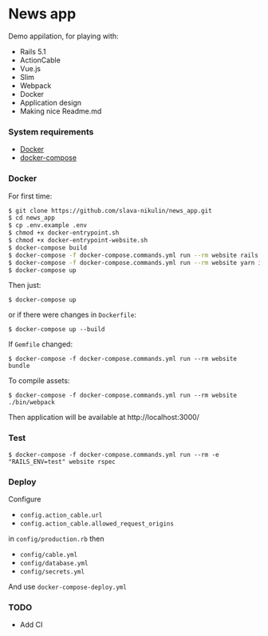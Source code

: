 # News app

Demo appilation, for playing with:

  - Rails 5.1
  - ActionCable
  - <nolink>Vue.js<nolink>
  - Slim
  - Webpack
  - Docker
  - Application design
  - Making nice <nolink>Readme.md<nolink>

### System requirements
* [Docker](https://docs.docker.com/engine/installation/)
* [docker-compose](https://docs.docker.com/compose/install/)
### Docker
For first time:
```sh
$ git clone https://github.com/slava-nikulin/news_app.git
$ cd news_app
$ cp .env.example .env
$ chmod +x docker-entrypoint.sh
$ chmod +x docker-entrypoint-website.sh
$ docker-compose build
$ docker-compose -f docker-compose.commands.yml run --rm website rails db:create db:migrate db:test:prepare
$ docker-compose -f docker-compose.commands.yml run --rm website yarn install
$ docker-compose up
```
Then just:
```
$ docker-compose up
```
or if there were changes in `Dockerfile`:
```
$ docker-compose up --build
```
If `Gemfile` changed:
```
$ docker-compose -f docker-compose.commands.yml run --rm website bundle
```
To compile assets:
```
$ docker-compose -f docker-compose.commands.yml run --rm website ./bin/webpack
```
Then application will be available at http://localhost:3000/
### Test
```
$ docker-compose -f docker-compose.commands.yml run --rm -e "RAILS_ENV=test" website rspec
```
### Deploy
Configure
* `config.action_cable.url`
* `config.action_cable.allowed_request_origins`

in `config/production.rb`
then
* `config/cable.yml`
* `config/database.yml`
* `config/secrets.yml`

And use `docker-compose-deploy.yml`
### TODO
* Add CI
